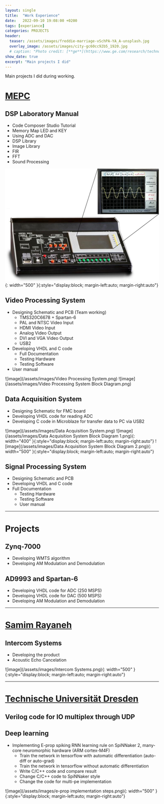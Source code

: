 ```yaml
---
layout: single
title:  "Work Experience"
date:   2022-09-10 19:08:00 +0200
tags: [experiance]
categories: PROJECTS
header:
  teaser: /assets/images/freddie-marriage-vSchPA-YA_A-unsplash.jpg
  overlay_image: /assets/images/city-gc60cc92b5_1920.jpg
  # caption: "Photo credit: [**ge**](https://www.ge.com/research/technology-domains/electronics-sensing)"
show_date: true
excerpt: "Main projects I did"
---
```


Main projects I did during working.

# [MEPC](https://dspgig.com)

## DSP Laboratory Manual
- Code Composer Studio Tutorial
- Memory Map LED and KEY
- Using ADC and DAC
- DSP Library
- Image Library
- FIR
- FFT
- Sound Processing

![image](/assets/images/DSP_LAB.png){: width="500" }{:style="display:block; margin-left:auto; margin-right:auto"}


## Video Processing System

- Designing Schematic and PCB (Team working)
  - TMS320C6678 + Spartan-6
  - PAL and NTSC Video Input
  - HDMI Video Input
  - Analog Video Output
  - DVI and VGA Video Output
  - USB2
- Developing VHDL and C code
  - Full Documentation
  - Testing Hardware
  - Testing Software
- User manual

![image](/assets/images/Video Processing System.png)
![image](/assets/images/Video Processing System Block Diagram.png)


## Data Acquisition System

- Designing Schematic for FMC board
- Developing VHDL code for reading ADC
- Developing C code in Microblaze for transfer data to PC via USB2

![image](/assets/images/Data Acquisition System.png)
![image](/assets/images/Data Acquisition System Block Diagram 1.png){: width="400" }{:style="display:block; margin-left:auto; margin-right:auto"}
![image](/assets/images/Data Acquisition System Block Diagram 2.png){: width="500" }{:style="display:block; margin-left:auto; margin-right:auto"}

## Signal Processing System

- Designing Schematic and PCB
- Developing VHDL and C code
- Full Documentation
  - Testing Hardware
  - Testing Software
  - User manual


-------------------------------------------

# Projects

## Zynq-7000

- Developing WMTS algorithm
- Developing AM Modulation and Demodulation

## AD9993 and Spartan-6

- Developing VHDL code for ADC (250 MSPS)
- Developing VHDL code for DAC (500 MSPS)
- Developing AM Modulation and Demodulation

-------------------------------------------

# [Samim Rayaneh](https://www.samimgroup.com/اینترکام/)

## Intercom Systems

- Developing the product
- Acoustic Echo Cancelation


![image](/assets/images/Intercom Systems.png){: width="500" }{:style="display:block; margin-left:auto; margin-right:auto"}

-------------------------------------------

# [Technische Universität Dresden](https://tu-dresden.de/ing/elektrotechnik/iee/hpsn/die-professur/beschaeftigte)

## Verilog code for IO multiplex through UDP

## Deep learning

- Implementing E-prop spiking RNN learning rule on SpiNNaker 2, many-core neuromorphic hardware (ARM cortex-M4F)
  - Train the network in tensorflow with automatic differentiation (auto-diff or auto-grad)
  - Train the network in tensorflow without automatic differentiation
  - Write C/C++ code and compare result
  - Change C/C++ code to SpiNNaker style
  - Change the code for multi-pe implementation

![image](/assets/images/e-prop implementation steps.png){: width="500" }{:style="display:block; margin-left:auto; margin-right:auto"}






